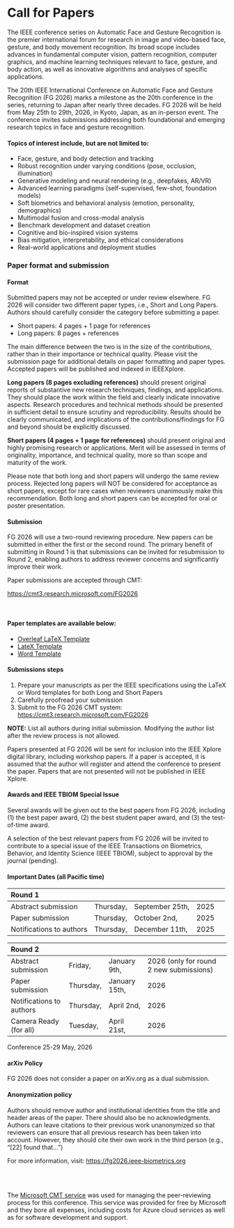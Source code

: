# Call for Papers
The IEEE conference series on Automatic Face and Gesture Recognition is the premier international forum for research in image and video-based face, gesture, and body movement recognition. Its broad scope includes advances in fundamental computer vision, pattern recognition, computer graphics, and machine learning techniques relevant to face, gesture, and body action, as well as innovative algorithms and analyses of specific applications.

The 20th IEEE International Conference on Automatic Face and Gesture Recognition (FG 2026) marks a milestone as the 20th conference in the series, returning to Japan after nearly three decades. FG 2026 will be held from May 25th to 29th, 2026, in Kyoto, Japan, as an in-person event. The conference invites submissions addressing both foundational and emerging research topics in face and gesture recognition.

#### Topics of interest include, but are not limited to:

- Face, gesture, and body detection and tracking
- Robust recognition under varying conditions (pose, occlusion, illumination)
- Generative modeling and neural rendering (e.g., deepfakes, AR/VR)
- Advanced learning paradigms (self-supervised, few-shot, foundation models)
- Soft biometrics and behavioral analysis (emotion, personality, demographics)
- Multimodal fusion and cross-modal analysis
- Benchmark development and dataset creation
- Cognitive and bio-inspired vision systems
- Bias mitigation, interpretability, and ethical considerations
- Real-world applications and deployment studies


### Paper format and submission
#### Format

Submitted papers may not be accepted or under review elsewhere. FG 2026 will consider two different paper types, i.e., Short and Long Papers. Authors should carefully consider the category before submitting a paper.

- Short papers: 4 pages + 1 page for references
- Long papers: 8 pages + references

The main difference between the two is in the size of the contributions, rather than in their importance or technical quality. Please visit the submission page for additional details on paper formatting and paper types. Accepted papers will be published and indexed in IEEEXplore.

**Long papers (8 pages excluding references)** should present original reports of substantive new research techniques, findings, and applications. They should place the work within the field and clearly indicate innovative aspects. Research procedures and technical methods should be presented in sufficient detail to ensure scrutiny and reproducibility. Results should be clearly communicated, and implications of the contributions/findings for FG and beyond should be explicitly discussed.

**Short papers (4 pages + 1 page for references)** should present original and highly promising research or applications. Merit will be assessed in terms of originality, importance, and technical quality, more so than scope and maturity of the work.

Please note that both long and short papers will undergo the same review process. Rejected long papers will NOT be considered for acceptance as short papers, except for rare cases when reviewers unanimously make this recommendation. Both long and short papers can be accepted for oral or poster presentation.


#### Submission
FG 2026 will use a two-round reviewing procedure. New papers can be submitted in either the first or the second round. The primary benefit of submitting in Round 1 is that submissions can be invited for resubmission to Round 2, enabling authors to address reviewer concerns and significantly improve their work.

Paper submissions are accepted through CMT:

https://cmt3.research.microsoft.com/FG2026

<br>

#### Paper templates are available below:
- [Overleaf LaTeX Template](https://www.overleaf.com/read/vtbwkbhhbxpp#35990f)
- [LateX Template](https://drive.google.com/file/d/1RBOaG7JogyFI7nigzHjJfn36pHQ3rakp/view?usp=sharing)
- [Word Template](https://docs.google.com/document/d/1nekOaVw4SB3U0HkgoKdf06mWzPmjDQQh/edit?usp=sharing&ouid=104016129676819843735&rtpof=true&sd=true)

#### Submissions steps
1. Prepare your manuscripts as per the IEEE specifications using the LaTeX or Word templates for both Long and Short Papers
2. Carefully proofread your submission
3. Submit to the FG 2026 CMT system: https://cmt3.research.microsoft.com/FG2026

**NOTE:** List all authors during initial submission. Modifying the author list after the review process is not allowed.

Papers presented at FG 2026 will be sent for inclusion into the IEEE Xplore digital library, including workshop papers. If a paper is accepted, it is assumed that the author will register and attend the conference to present the paper. Papers that are not presented will not be published in IEEE Xplore.

#### Awards and IEEE TBIOM Special Issue
Several awards will be given out to the best papers from FG 2026, including (1) the best paper award, (2) the best student paper award, and (3) the test-of-time award.

A selection of the best relevant papers from FG 2026 will be invited to contribute to a special issue of the IEEE Transactions on Biometrics, Behavior, and Identity Science (IEEE TBIOM), subject to approval by the journal (pending).


#### Important Dates (all Pacific time)
| Round 1 |||||
|:-|:-|:-|:-|:-|
| Abstract submission       | Thursday, | September 25th,   | 2025 |
| Paper submission          | Thursday, | October 2nd,      | 2025 |
| Notifications to authors  | Thursday, | December 11th,    | 2025 |


| Round 2 |||||
|:-|:-|:-|:-|:-|
| Abstract submission       | Friday,   | January 9th,  | 2026 (only for round 2 new submissions) |
| Paper submission          | Thursday, | January 15th, | 2026  |
| Notifications to authors  | Thursday, | April 2nd,    | 2026  |
| Camera Ready (for all)    | Tuesday,  | April 21st,   | 2026  |

Conference 25-29 May, 2026

#### arXiv Policy
FG 2026 does not consider a paper on arXiv.org as a dual submission.

#### Anonymization policy
Authors should remove author and institutional identities from the title and header areas of the paper. There should also be no acknowledgments. Authors can leave citations to their previous work unanonymized so that reviewers can ensure that all previous research has been taken into account. However, they should cite their own work in the third person (e.g., “[22] found that…”)

For more information, visit: https://fg2026.ieee-biometrics.org

<br>
<br>

The [Microsoft CMT service](https://cmt3.research.microsoft.com/) was used for managing the peer-reviewing process for this conference. This service was provided for free by Microsoft and they bore all expenses, including costs for Azure cloud services as well as for software development and support.